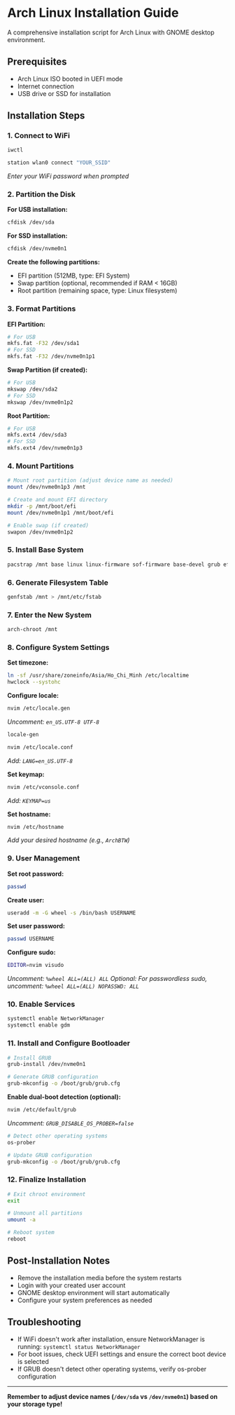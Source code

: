 # Arch Linux Installation Guide

A comprehensive installation script for Arch Linux with GNOME desktop environment.

## Prerequisites

- Arch Linux ISO booted in UEFI mode
- Internet connection
- USB drive or SSD for installation

## Installation Steps

### 1. Connect to WiFi

```bash
iwctl
```
```bash
station wlan0 connect "YOUR_SSID"
```
*Enter your WiFi password when prompted*

### 2. Partition the Disk

**For USB installation:**
```bash
cfdisk /dev/sda
```

**For SSD installation:**
```bash
cfdisk /dev/nvme0n1
```

**Create the following partitions:**
- EFI partition (512MB, type: EFI System)
- Swap partition (optional, recommended if RAM < 16GB)
- Root partition (remaining space, type: Linux filesystem)

### 3. Format Partitions

**EFI Partition:**
```bash
# For USB
mkfs.fat -F32 /dev/sda1
# For SSD
mkfs.fat -F32 /dev/nvme0n1p1
```

**Swap Partition (if created):**
```bash
# For USB
mkswap /dev/sda2
# For SSD
mkswap /dev/nvme0n1p2
```

**Root Partition:**
```bash
# For USB
mkfs.ext4 /dev/sda3
# For SSD
mkfs.ext4 /dev/nvme0n1p3
```

### 4. Mount Partitions

```bash
# Mount root partition (adjust device name as needed)
mount /dev/nvme0n1p3 /mnt

# Create and mount EFI directory
mkdir -p /mnt/boot/efi
mount /dev/nvme0n1p1 /mnt/boot/efi

# Enable swap (if created)
swapon /dev/nvme0n1p2
```

### 5. Install Base System

```bash
pacstrap /mnt base linux linux-firmware sof-firmware base-devel grub efibootmgr git firefox neovim networkmanager kitty gnome os-prober
```

### 6. Generate Filesystem Table

```bash
genfstab /mnt > /mnt/etc/fstab
```

### 7. Enter the New System

```bash
arch-chroot /mnt
```

### 8. Configure System Settings

**Set timezone:**
```bash
ln -sf /usr/share/zoneinfo/Asia/Ho_Chi_Minh /etc/localtime
hwclock --systohc
```

**Configure locale:**
```bash
nvim /etc/locale.gen
```
*Uncomment: `en_US.UTF-8 UTF-8`*

```bash
locale-gen
```

```bash
nvim /etc/locale.conf
```
*Add: `LANG=en_US.UTF-8`*

**Set keymap:**
```bash
nvim /etc/vconsole.conf
```
*Add: `KEYMAP=us`*

**Set hostname:**
```bash
nvim /etc/hostname
```
*Add your desired hostname (e.g., `ArchBTW`)*

### 9. User Management

**Set root password:**
```bash
passwd
```

**Create user:**
```bash
useradd -m -G wheel -s /bin/bash USERNAME
```

**Set user password:**
```bash
passwd USERNAME
```

**Configure sudo:**
```bash
EDITOR=nvim visudo
```
*Uncomment: `%wheel ALL=(ALL) ALL`*
*Optional: For passwordless sudo, uncomment: `%wheel ALL=(ALL) NOPASSWD: ALL`*

### 10. Enable Services

```bash
systemctl enable NetworkManager
systemctl enable gdm
```

### 11. Install and Configure Bootloader

```bash
# Install GRUB
grub-install /dev/nvme0n1

# Generate GRUB configuration
grub-mkconfig -o /boot/grub/grub.cfg
```

**Enable dual-boot detection (optional):**
```bash
nvim /etc/default/grub
```
*Uncomment: `GRUB_DISABLE_OS_PROBER=false`*

```bash
# Detect other operating systems
os-prober

# Update GRUB configuration
grub-mkconfig -o /boot/grub/grub.cfg
```

### 12. Finalize Installation

```bash
# Exit chroot environment
exit

# Unmount all partitions
umount -a

# Reboot system
reboot
```

## Post-Installation Notes

- Remove the installation media before the system restarts
- Login with your created user account
- GNOME desktop environment will start automatically
- Configure your system preferences as needed

## Troubleshooting

- If WiFi doesn't work after installation, ensure NetworkManager is running: `systemctl status NetworkManager`
- For boot issues, check UEFI settings and ensure the correct boot device is selected
- If GRUB doesn't detect other operating systems, verify os-prober configuration

---

**Remember to adjust device names (`/dev/sda` vs `/dev/nvme0n1`) based on your storage type!**

